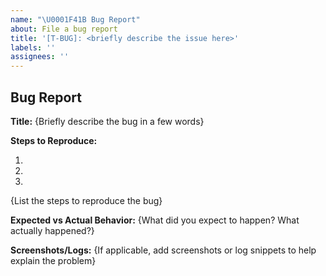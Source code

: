 ```yaml
---
name: "\U0001F41B Bug Report"
about: File a bug report
title: '[T-BUG]: <briefly describe the issue here>'
labels: ''
assignees: ''
---
```


## Bug Report

**Title:**
{Briefly describe the bug in a few words}

**Steps to Reproduce:**

1.
2.
3.

{List the steps to reproduce the bug}

**Expected vs Actual Behavior:**
{What did you expect to happen? What actually happened?}

**Screenshots/Logs:**
{If applicable, add screenshots or log snippets to help explain the problem}
